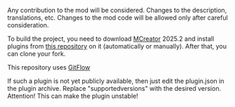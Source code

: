 Any contribution to the mod will be considered. Changes to the description, translations, etc. Changes to the mod code will be allowed only after careful consideration.

To build the project, you need to download [MCreator](https://mcreator.net/download) 2025.2 and install plugins from [this repository](https://github.com/300f20t/My-MCreator-plugins-pack?tab=readme-ov-file) on it (automatically or manually). After that, you can clone your fork.

This repository uses [GitFlow](https://www.atlassian.com/git/tutorials/comparing-workflows/gitflow-workflow)

If such a plugin is not yet publicly available, then just edit the plugin.json in the plugin archive. Replace "supportedversions" with the desired version.
Attention! This can make the plugin unstable!
